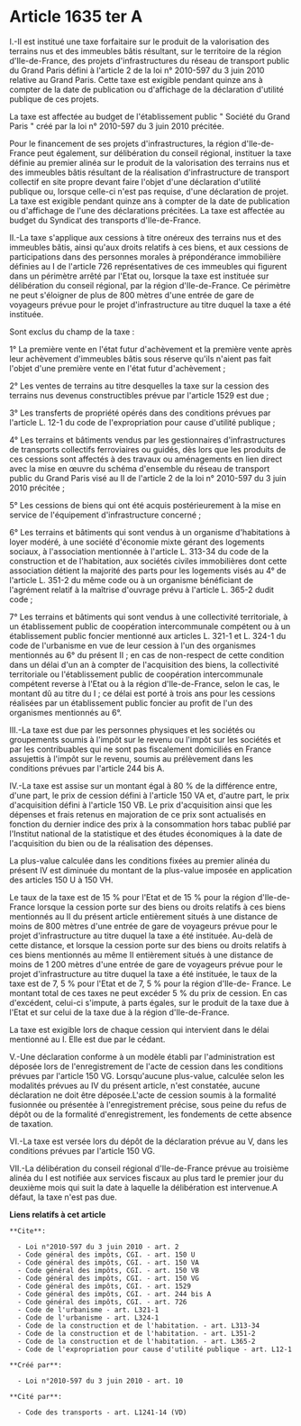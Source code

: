 # Article 1635 ter A

I.-Il est institué une taxe forfaitaire sur le produit de la valorisation des terrains nus et des immeubles bâtis résultant,
sur le territoire de la région d'Ile-de-France, des projets d'infrastructures du réseau de transport public du Grand Paris
défini à l'article 2 de la loi n° 2010-597 du 3 juin 2010 relative au Grand Paris. Cette taxe est exigible pendant quinze ans
à compter de la date de publication ou d'affichage de la déclaration d'utilité publique de ces projets. 

La taxe est affectée au budget de l'établissement public " Société du Grand Paris " créé par la loi n° 2010-597 du 3 juin
2010 précitée. 

Pour le financement de ses projets d'infrastructures, la région d'Ile-de-France peut également, sur délibération du conseil
régional, instituer la taxe définie au premier alinéa sur le produit de la valorisation des terrains nus et des immeubles
bâtis résultant de la réalisation d'infrastructure de transport collectif en site propre devant faire l'objet d'une
déclaration d'utilité publique ou, lorsque celle-ci n'est pas requise, d'une déclaration de projet. La taxe est exigible
pendant quinze ans à compter de la date de publication ou d'affichage de l'une des déclarations précitées. La taxe est
affectée au budget du Syndicat des transports d'Ile-de-France. 

II.-La taxe s'applique aux cessions à titre onéreux des terrains nus et des immeubles bâtis, ainsi qu'aux droits relatifs à
ces biens, et aux cessions de participations dans des personnes morales à prépondérance immobilière définies au I de
l'article 726 représentatives de ces immeubles qui figurent dans un périmètre arrêté par l'Etat ou, lorsque la taxe est
instituée sur délibération du conseil régional, par la région d'Ile-de-France. Ce périmètre ne peut s'éloigner de plus de 800
mètres d'une entrée de gare de voyageurs prévue pour le projet d'infrastructure au titre duquel la taxe a été instituée. 

Sont exclus du champ de la taxe : 

1° La première vente en l'état futur d'achèvement et la première vente après leur achèvement d'immeubles bâtis sous réserve
qu'ils n'aient pas fait l'objet d'une première vente en l'état futur d'achèvement ; 

2° Les ventes de terrains au titre desquelles la taxe sur la cession des terrains nus devenus constructibles prévue par
l'article 1529 est due ; 

3° Les transferts de propriété opérés dans des conditions prévues par l'article L. 12-1 du code de l'expropriation pour cause
d'utilité publique ; 

4° Les terrains et bâtiments vendus par les gestionnaires d'infrastructures de transports collectifs ferroviaires ou guidés,
dès lors que les produits de ces cessions sont affectés à des travaux ou aménagements en lien direct avec la mise en œuvre du
schéma d'ensemble du réseau de transport public du Grand Paris visé au II de l'article 2 de la loi n° 2010-597 du 3 juin 2010
précitée ; 

5° Les cessions de biens qui ont été acquis postérieurement à la mise en service de l'équipement d'infrastructure concerné ; 

6° Les terrains et bâtiments qui sont vendus à un organisme d'habitations à loyer modéré, à une société d'économie mixte
gérant des logements sociaux, à l'association mentionnée à l'article L. 313-34 du code de la construction et de l'habitation,
aux sociétés civiles immobilières dont cette association détient la majorité des parts pour les logements visés au 4° de
l'article L. 351-2 du même code ou à un organisme bénéficiant de l'agrément relatif à la maîtrise d'ouvrage prévu à l'article
L. 365-2 dudit code ; 

7° Les terrains et bâtiments qui sont vendus à une collectivité territoriale, à un établissement public de coopération
intercommunale compétent ou à un établissement public foncier mentionné aux articles L. 321-1 et L. 324-1 du code de
l'urbanisme en vue de leur cession à l'un des organismes mentionnés au 6° du présent II ; en cas de non-respect de cette
condition dans un délai d'un an à compter de l'acquisition des biens, la collectivité territoriale ou l'établissement public
de coopération intercommunale compétent reverse à l'Etat ou à la région d'Ile-de-France, selon le cas, le montant dû au titre
du I ; ce délai est porté à trois ans pour les cessions réalisées par un établissement public foncier au profit de l'un des
organismes mentionnés au 6°. 

III.-La taxe est due par les personnes physiques et les sociétés ou groupements soumis à l'impôt sur le revenu ou l'impôt sur
les sociétés et par les contribuables qui ne sont pas fiscalement domiciliés en France assujettis à l'impôt sur le revenu,
soumis au prélèvement dans les conditions prévues par l'article 244 bis A. 

IV.-La taxe est assise sur un montant égal à 80 % de la différence entre, d'une part, le prix de cession défini à l'article
150 VA et, d'autre part, le prix d'acquisition défini à l'article 150 VB. Le prix d'acquisition ainsi que les dépenses et
frais retenus en majoration de ce prix sont actualisés en fonction du dernier indice des prix à la consommation hors tabac
publié par l'Institut national de la statistique et des études économiques à la date de l'acquisition du bien ou de la
réalisation des dépenses. 

La plus-value calculée dans les conditions fixées au premier alinéa du présent IV est diminuée du montant de la plus-value
imposée en application des articles 150 U à 150 VH. 

Le taux de la taxe est de 15 % pour l'Etat et de 15 % pour la région d'Ile-de-France lorsque la cession porte sur des biens
ou droits relatifs à ces biens mentionnés au II du présent article entièrement situés à une distance de moins de 800 mètres
d'une entrée de gare de voyageurs prévue pour le projet d'infrastructure au titre duquel la taxe a été instituée. Au-delà de
cette distance, et lorsque la cession porte sur des biens ou droits relatifs à ces biens mentionnés au même II entièrement
situés à une distance de moins de 1 200 mètres d'une entrée de gare de voyageurs prévue pour le projet d'infrastructure au
titre duquel la taxe a été instituée, le taux de la taxe est de 7, 5 % pour l'Etat et de 7, 5 % pour la région d'Ile-de-
France. Le montant total de ces taxes ne peut excéder 5 % du prix de cession. En cas d'excédent, celui-ci s'impute, à parts
égales, sur le produit de la taxe due à l'Etat et sur celui de la taxe due à la région d'Ile-de-France. 

La taxe est exigible lors de chaque cession qui intervient dans le délai mentionné au I. Elle est due par le cédant.

V.-Une déclaration conforme à un modèle établi par l'administration est déposée lors de l'enregistrement de l'acte de cession
dans les conditions prévues par l'article 150 VG. Lorsqu'aucune plus-value, calculée selon les modalités prévues au IV du
présent article, n'est constatée, aucune déclaration ne doit être déposée.L'acte de cession soumis à la formalité fusionnée
ou présentée à l'enregistrement précise, sous peine du refus de dépôt ou de la formalité d'enregistrement, les fondements de
cette absence de taxation. 

VI.-La taxe est versée lors du dépôt de la déclaration prévue au V, dans les conditions prévues par l'article 150 VG. 

VII.-La délibération du conseil régional d'Ile-de-France prévue au troisième alinéa du I est notifiée aux services fiscaux au
plus tard le premier jour du deuxième mois qui suit la date à laquelle la délibération est intervenue.A défaut, la taxe n'est
pas due.

**Liens relatifs à cet article**

	**Cite**:

	  - Loi n°2010-597 du 3 juin 2010 - art. 2
	  - Code général des impôts, CGI. - art. 150 U
	  - Code général des impôts, CGI. - art. 150 VA
	  - Code général des impôts, CGI. - art. 150 VB
	  - Code général des impôts, CGI. - art. 150 VG
	  - Code général des impôts, CGI. - art. 1529
	  - Code général des impôts, CGI. - art. 244 bis A
	  - Code général des impôts, CGI. - art. 726
	  - Code de l'urbanisme - art. L321-1
	  - Code de l'urbanisme - art. L324-1
	  - Code de la construction et de l'habitation. - art. L313-34
	  - Code de la construction et de l'habitation. - art. L351-2
	  - Code de la construction et de l'habitation. - art. L365-2
	  - Code de l'expropriation pour cause d'utilité publique - art. L12-1

	**Créé par**:

	  - Loi n°2010-597 du 3 juin 2010 - art. 10

	**Cité par**:

	  - Code des transports - art. L1241-14 (VD)
